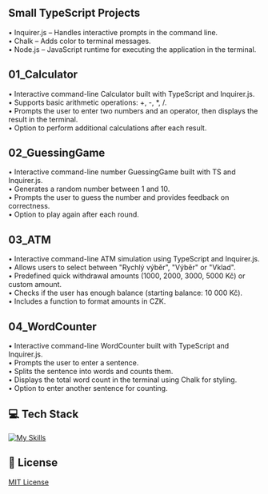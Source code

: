 ## Small TypeScript Projects 

• Inquirer.js – Handles interactive prompts in the command line. <br>
• Chalk – Adds color to terminal messages. <br>
• Node.js – JavaScript runtime for executing the application in the terminal. <br>

## 01_Calculator
• Interactive command-line Calculator built with TypeScript and Inquirer.js. <br>
• Supports basic arithmetic operations: +, -, *, /. <br>
• Prompts the user to enter two numbers and an operator, then displays the result in the terminal. <br>
• Option to perform additional calculations after each result. <br>

## 02_GuessingGame
• Interactive command-line number GuessingGame built with TS and Inquirer.js. <br>
• Generates a random number between 1 and 10. <br>
• Prompts the user to guess the number and provides feedback on correctness. <br>
• Option to play again after each round. <br> 

## 03_ATM
• Interactive command-line ATM simulation using TypeScript and Inquirer.js. <br>
• Allows users to select between "Rychlý výběr", "Výběr" or "Vklad". <br>
• Predefined quick withdrawal amounts (1000, 2000, 3000, 5000 Kč) or custom amount. <br>
• Checks if the user has enough balance (starting balance: 10 000 Kč). <br>
• Includes a function to format amounts in CZK. <br> 

## 04_WordCounter
• Interactive command-line WordCounter built with TypeScript and Inquirer.js. <br>
• Prompts the user to enter a sentence. <br>
• Splits the sentence into words and counts them. <br>
• Displays the total word count in the terminal using Chalk for styling. <br>
• Option to enter another sentence for counting.

## 💻 Tech Stack
[![My Skills](https://skillicons.dev/icons?i=javascript,typescript,nodejs)](https://skillicons.dev)

## 🔐 License 
[MIT License](LICENSE) 